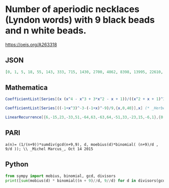 # Number of aperiodic necklaces \(Lyndon words\) with 9 black beads and n white beads\.
https://oeis.org/A263318
## JSON
```JSON
[0, 1, 5, 18, 55, 143, 333, 715, 1430, 2700, 4862, 8398, 13995, 22610, 35530, 54477, 81719, 120175, 173583, 246675, 345345, 476901, 650325, 876525, 1168695, 1542684, 2017356, 2615085, 3362260, 4289780, 5433714, 6835972, 8544965, 10616463, 13114465, 16112057]
```
## Mathematica
```Mathematica
CoefficientList[Series[(x (x^4 - x^3 + 3*x^2 - x + 1))/((x^2 + x + 1)^3 (1 - x)^9), {x, 0, 40}], x] (* _Wesley Ivan Hurt_, Oct 15 2015 *)
```
```Mathematica
CoefficientList[Series[((-1+x^3)^-3-(-1+x)^-9)/9,{x,0,40}],x] (* _Herbert Kociemba_, Oct 16 2016 *)
```
```Mathematica
LinearRecurrence[{6,-15,23,-33,51,-64,63,-63,64,-51,33,-23,15,-6,1},{0,1,5,18,55,143,333,715,1430,2700,4862,8398,13995,22610,35530},40] (* _Harvey P. Dale_, Feb 10 2023 *)
```
## PARI
```PARI
a(n)= (1/(n+9))*sumdiv(gcd(n+9,9), d, moebius(d)*binomial( (n+9)/d , 9/d )); \\ _Michel Marcus_, Oct 14 2015
```
## Python
```Python
from sympy import mobius, binomial, gcd, divisors
print([sum(mobius(d) * binomial((n + 9)//d, 9//d) for d in divisors(gcd(n + 9, 9))) // (n + 9) for n in range(51)]) # _Indranil Ghosh_, Mar 26 2017
```
